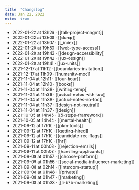 ```yaml
---
title: "Changelog"
date: Jan 22, 2022
notoc: true
---
```


- 2022-01-22 at 13h26 · [[talk-project-mngmt]]
- 2022-01-22 at 13h09 · [[dump]]
- 2022-01-22 at 13h07 · [[_index]]
- 2022-01-20 at 19h50 · [[web-type-access]]
- 2022-01-20 at 19h43 · [[design-accessibility]]
- 2022-01-20 at 19h42 · [[ux-design]]
- 2022-01-20 at 19h41 · [[ux-units]]
- 2021-12-17 at 11h12 · [[boundaries-invitation]]
- 2021-12-17 at 11h09 · [[humanity-moc]]
- 2021-11-04 at 12h11 · [[four-hour]]
- 2021-11-04 at 12h10 · [[books]]
- 2021-11-04 at 11h38 · [[writing-temp]]
- 2021-11-04 at 11h38 · [[actual-notes-with-toc]]
- 2021-11-04 at 11h38 · [[actual-notes-no-toc]]
- 2021-11-04 at 11h37 · [[design-not-neutral]]
- 2021-11-04 at 11h37 · [[design]]
- 2021-10-05 at 14h45 · [[5-steps-framework]]
- 2021-10-05 at 14h44 · [[mental-health]]
- 2021-09-12 at 17h10 · [[pkm-tools]]
- 2021-09-12 at 17h10 · [[getting-hired]]
- 2021-09-12 at 17h10 · [[candidate-red-flags]]
- 2021-09-12 at 17h10 · [[hr]]
- 2021-09-11 at 00h03 · [[rejection-emails]]
- 2021-09-11 at 00h03 · [[handling-applicants]]
- 2021-09-09 at 01h57 · [[choose-platform]]
- 2021-09-09 at 01h56 · [[social-media-influencer-marketing]]
- 2021-09-08 at 02h14 · [[intercom-startup]]
- 2021-09-08 at 01h48 · [[private]]
- 2021-09-08 at 01h47 · [[marketing]]
- 2021-09-08 at 01h33 · [[li-b2b-marketing]]
